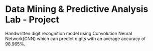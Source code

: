 # Data Mining & Predictive Analysis Lab - Project
Handwritten digit recognition model using Convolution Neural Network(CNN) which can predict digits with an average accuracy of 98.965%.  
